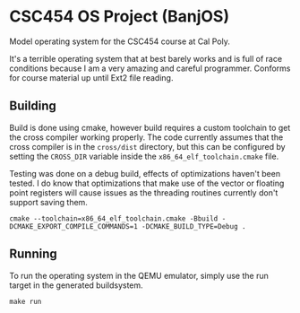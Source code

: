 # CSC454 OS Project (BanjOS)

Model operating system for the CSC454 course at Cal Poly.

It's a terrible operating system that at best barely works and is full of race
conditions because I am a very amazing and careful programmer. Conforms for
course material up until Ext2 file reading.

## Building

Build is done using cmake, however build requires a custom toolchain to get the
cross compiler working properly. The code currently assumes that the cross
compiler is in the `cross/dist` directory, but this can be configured by
setting the `CROSS_DIR` variable inside the `x86_64_elf_toolchain.cmake` file.

Testing was done on a debug build, effects of optimizations haven't been
tested. I do know that optimizations that make use of the vector or floating
point registers will cause issues as the threading routines currently don't
support saving them.

```shell
cmake --toolchain=x86_64_elf_toolchain.cmake -Bbuild -DCMAKE_EXPORT_COMPILE_COMMANDS=1 -DCMAKE_BUILD_TYPE=Debug .
```

## Running

To run the operating system in the QEMU emulator, simply use the run target in the generated buildsystem.
```shell
make run
```
